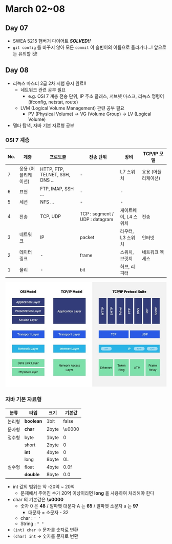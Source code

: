 # March 02~08

## Day 07
- SWEA 5215 햄버거 다이어트 __*SOLVED!!*__
- `git config` 를 바꾸지 않아 모든 `commit` 이 솔빈이의 이름으로 올라가다...! 앞으로는 유의할 것!

## Day 08
- 리눅스 마스터 2급 2차 시험 응시 완료!!
    - 네트워크 관련 공부 필요
        - e.g. OSI 7 계층 전송 단위, IP 주소 클래스, 서브넷 마스크, 리눅스 명령어 (ifconfig, netstat, route)
    - LVM (Logical Volume Management) 관련 공부 필요
        - PV (Physical Volume) -> VG (Volume Group) -> LV (Logical Volume)
- 델타 탐색, 자바 기본 자료형 공부

### OSI 7 계층

| No. | 계층 | 프로토콜 | 전송 단위 | 장비 | TCP/IP 모델 |
|---|---|---|---|---|---|
| 7 | 응용 (어플리케이션) | HTTP, FTP, TELNET, SSH, DNS ... | - | L7 스위치 | 응용 (어플리케이션) |
| 6 | 표현 | FTP, IMAP, SSH ... | - | - |  |
| 5 | 세션 | NFS ... | - | - |  |
| 4 | 전송 | TCP, UDP | TCP : segment / UDP : datagram | 게이트웨이, L4 스위치 | 전송 |
| 3 | 네트워크 | IP | packet | 라우터, L3 스위치 | 인터넷 |
| 2 | 데이터링크 | - | frame | 스위치, 브릿지 | 네트워크 엑세스 |
| 1 | 물리 | - | bit | 허브, 리피터 |  |

![alt 네트워크 모델](network_model.png)

### 자바 기본 자료형

| 분류 | 타입 | 크기 | 기본값 |
|---|---|---|---|
| 논리형 | **boolean** | 1bit | false |
| 문자형 | **char** | 2byte | \u0000 |
| 정수형 | byte | 1byte | 0 |
|  | short | 2byte | 0 |
|  | **int** | 4byte | 0 |
|  | long | 8byte | 0L |
| 실수형 | float | 4byte | 0.0f |
|  | **double** | 8byte | 0.0 |

- int 값의 범위는 약 -20억 ~ 20억
    - 문제에서 주어진 수가 20억 이상이라면 **long** 을 사용하여 처리해야 한다
- char 의 기본값은 **\u0000**
    - 숫자 0 은 **48** / 알파벳 대문자 A 는 **65** / 알파벳 소문자 a 는 **97**
        - 대문자 = 소문자 - 32
    - char : `' '`
    - String : `" "`
- `(int) char` -> 문자를 숫자로 변환
- `(char) int` -> 숫자를 문자로 변환
